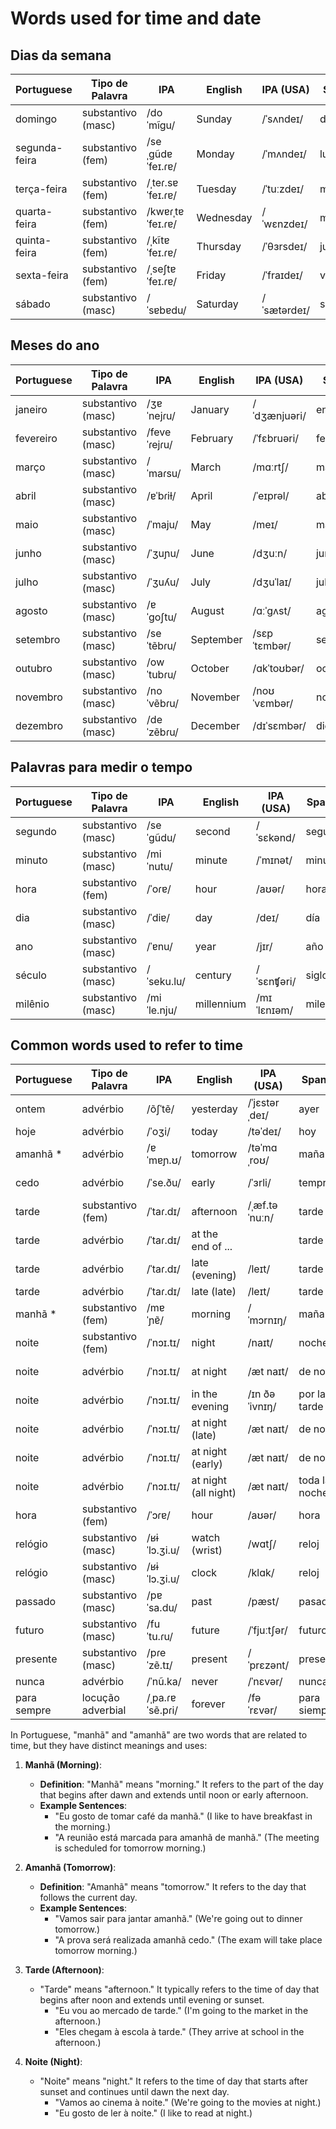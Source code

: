 # Words used for time and date

##  Dias da semana 

| Portuguese          | Tipo de Palavra  | IPA         | English     | IPA (USA)  | Spanish       | Spanish IPA | No.  |
|---------------------|------------------|-------------|-------------|------------|---------------|-----------------------------|------|
| domingo             | substantivo (masc) | /doˈmĩgu/   | Sunday      | /ˈsʌndeɪ/  | domingo       | /doˈmiŋɡo/                | 2074 |
| segunda-feira       | substantivo (fem)  | /seˌgũdɐ ˈfeɪ.ɾɐ/ | Monday  | /ˈmʌndeɪ/  | lunes         | /ˈlunes/                | 2075 |
| terça-feira         | substantivo (fem)  | /ˌteɾ.sɐ ˈfeɪ.ɾɐ/ | Tuesday | /ˈtuːzdeɪ/ | martes        | /ˈmartes/               | 2076 |
| quarta-feira        | substantivo (fem)  | /kwɐɾˌtɐ ˈfeɪ.ɾɐ/ | Wednesday | /ˈwɛnzdeɪ/ | miércoles    | /ˈmjeɾkles/            | 2077 |
| quinta-feira        | substantivo (fem)  | /ˌkĩtɐ ˈfeɪ.ɾɐ/ | Thursday  | /ˈθɜrsdeɪ/ | jueves        | /ˈxweβes/               | 2078 |
| sexta-feira         | substantivo (fem)  | /ˌseʃtɐ ˈfeɪ.ɾɐ/ | Friday    | /ˈfraɪdeɪ/ | viernes       | /ˈbjernes/             | 2079 |
| sábado              | substantivo (masc) | /ˈsɐbɐdu/   | Saturday   | /ˈsætərdeɪ/| sábado        | /ˈsabado/                  | 2080 |


## Meses do ano 

| Portuguese          | Tipo de Palavra  | IPA         | English     | IPA (USA)  | Spanish       | Spanish IPA  | No.  |
|---------------------|------------------|-------------|-------------|------------|---------------|-----------------------------|------|
| janeiro             | substantivo (masc) | /ʒɐˈnejɾu/  | January     | /ˈdʒænjuəri/| enero         | /ˈeneɾo/                 | 2081 |
| fevereiro           | substantivo (masc) | /feveˈɾejɾu/ | February    | /ˈfɛbruəri/ | febrero       | /ˈfeβɾeɾo/              | 2082 |
| março               | substantivo (masc) | /ˈmaɾsu/    | March       | /mɑːrtʃ/   | marzo         | /ˈmaɾθo/                  | 2083 |
| abril               | substantivo (masc) | /ɐˈbɾiɫ/    | April       | /ˈeɪprəl/  | abril         | /aˈβɾil/                  | 2084 |
| maio                | substantivo (masc) | /ˈmaju/     | May         | /meɪ/       | mayo          | /ˈmaʝo/                  | 2085 |
| junho               | substantivo (masc) | /ˈʒuɲu/     | June        | /dʒuːn/    | junio         | /ˈxunjo/                  | 2086 |
| julho               | substantivo (masc) | /ˈʒuʎu/     | July        | /dʒuˈlaɪ/  | julio         | /ˈxuljo/                  | 2087 |
| agosto              | substantivo (masc) | /ɐˈɡoʃtu/   | August      | /ɑːˈɡʌst/  | agosto        | /aˈɣosto/                 | 2088 |
| setembro            | substantivo (masc) | /seˈtẽbɾu/  | September   | /sɛpˈtɛmbər/ | septiembre   | /septjemˈbɾe/            | 2089 |
| outubro             | substantivo (masc) | /owˈtubɾu/  | October     | /ɑkˈtoʊbər/ | octubre      | /okˈtuβɾe/                | 2090 |
| novembro            | substantivo (masc) | /noˈvẽbɾu/  | November    | /noʊˈvɛmbər/| noviembre    | /noβjemˈbɾe/              | 2091 |
| dezembro            | substantivo (masc) | /deˈzẽbɾu/  | December    | /dɪˈsɛmbər/ | diciembre    | /diθjemˈbɾe/              | 2092 |


## Palavras para medir o tempo
| Portuguese          | Tipo de Palavra  | IPA         | English     | IPA (USA)  | Spanish       | Spanish IPA   | No. |
|---------------------|------------------|-------------|-------------|------------|---------------|-----------------------------|-----|
| segundo             | substantivo (masc) | /seˈɡũdu/  | second      | /ˈsɛkənd/  | segundo       | /seˈɡundo/                  | 2094 |
| minuto              | substantivo (masc) | /miˈnutu/   | minute      | /ˈmɪnət/   | minuto        | /miˈnuto/                  | 2093 |
| hora                | substantivo (fem)  | /ˈoɾɐ/      | hour        | /aʊər/     | hora          | /ˈoɾa/                     | 2095 |
| dia                 | substantivo (masc) | /ˈdiɐ/      | day         | /deɪ/      | día           | /ˈdi.a/                    | 2096 |
| ano                 | substantivo (masc) | /ˈɐnu/      | year        | /jɪr/      | año           | /ˈaɲo/                     | 2063 |
| século              | substantivo (masc) | /ˈseku.lu/  | century     | /ˈsɛnʧəri/ | siglo         | /ˈsiɣlo/                   | 2097 |
| milênio             | substantivo (masc) | /miˈle.nju/ | millennium  | /mɪˈlɛnɪəm/| milenio       | /miˈlenjo/                 | 2098 |


## Common words used to refer to time


| Portuguese        | Tipo de Palavra  | IPA        | English         | IPA (USA)   | Spanish       | Spanish IPA  | No. |
|-------------------|------------------|------------|-----------------|-------------|---------------|-------------|-----|
| ontem             | advérbio         | /õʃˈtẽ/   | yesterday      | /ˈjɛstərˌdeɪ/ | ayer          | /aˈʝeɾ/       | 2129|
| hoje              | advérbio         | /ˈoʒi/     | today           | /təˈdeɪ/     | hoy           | /oɪ/         | 2130|
| amanhã   *         | advérbio         | /ɐˈmɐɲ.ʊ/  | tomorrow        | /təˈmɑˌroʊ/ | mañana        | /maˈɲana/    | 2131 |
| cedo              | advérbio         | /ˈse.ðu/   | early           | /ˈɜrli/      | temprano      | /temˈpɾano/  | 2132 |
| tarde             | substantivo (fem)| /ˈtaɾ.dɪ/  | afternoon | /ˌæf.təˈnuːn/      | tarde      | /ˈtarde/   |8154|
| tarde             | advérbio         | /ˈtaɾ.dɪ/  | at the end of ...  |       | tarde         | /ˈtarde/     |2133|
| tarde             | advérbio         | /ˈtaɾ.dɪ/  | late (evening)  | /leɪt/       | tarde         | /ˈtarde/     |     |
| tarde             | advérbio         | /ˈtaɾ.dɪ/  | late (late)     | /leɪt/       | tarde         | /ˈtarde/     |     |
| manhã   *          | substantivo (fem)| /mɐˈɲɐ̃/  | morning         | /ˈmɔrnɪŋ/   | mañana    | /maˈɲana/    | 8155|
| noite             | substantivo (fem)| /ˈnɔɪ.tɪ/  | night           | /naɪt/       | noche         | /ˈnoʧe/      |     |
| noite             | advérbio         | /ˈnɔɪ.tɪ/  | at night        | /æt naɪt/    | de noche      | /de ˈnoʧe/   |     |
| noite             | advérbio         | /ˈnɔɪ.tɪ/  | in the evening  | /ɪn ðə ˈivnɪŋ/ | por la tarde | /poɾ la ˈtarde/ |     |
| noite             | advérbio         | /ˈnɔɪ.tɪ/  | at night (late) | /æt naɪt/    | de noche      | /de ˈnoʧe/   |     |
| noite             | advérbio         | /ˈnɔɪ.tɪ/  | at night (early)| /æt naɪt/    | de noche      | /de ˈnoʧe/   |     |
| noite             | advérbio         | /ˈnɔɪ.tɪ/  | at night (all night) | /æt naɪt/ | toda la noche | /ˈtoða la ˈnoʧe/ |     |
| hora              | substantivo (fem)| /ˈɔɾɐ/     | hour            | /aʊər/      | hora     | /ˈoɾa/    | 2095 |
| relógio           | substantivo (masc)| /ʁɨˈlɔ.ʒi.u/ | watch (wrist)  | /wɑtʃ/      | reloj         | /reˈlox/     |     |
| relógio           | substantivo (masc)| /ʁɨˈlɔ.ʒi.u/ | clock           | /klɑk/      | reloj         | /reˈlox/     |     |
| passado           | substantivo (masc)| /pɐˈsa.du/  | past            | /pæst/      | pasado        | /paˈsaðo/    |     |
| futuro            | substantivo (masc)| /fuˈtu.ɾu/  | future          | /ˈfjuːtʃər/ | futuro        | /fuˈtuɾo/    |     |
| presente          | substantivo (masc)| /pɾeˈzẽ.tɪ/ | present         | /ˈprɛzənt/  | presente       |/preˈsente/  |     |
| nunca      | advérbio        | /ˈnũ.ka/ | never   | /ˈnɛvər/  | nunca    | /ˈnuŋka/    | 2134 |
| para sempre| locução adverbial | /ˌpa.ɾɐ ˈsẽ.pɾi/ | forever | /fəˈrɛvər/ | para siempre | /paɾa ˈsjempre/ |  |



In Portuguese, "manhã" and "amanhã" are two words that are related to time, but they have distinct meanings and uses:

1. **Manhã (Morning)**:
   - **Definition**: "Manhã" means "morning." It refers to the part of the day that begins after dawn and extends until noon or early afternoon.
   - **Example Sentences**:
     - "Eu gosto de tomar café da manhã." (I like to have breakfast in the morning.)
     - "A reunião está marcada para amanhã de manhã." (The meeting is scheduled for tomorrow morning.)

2. **Amanhã (Tomorrow)**:
   - **Definition**: "Amanhã" means "tomorrow." It refers to the day that follows the current day.
   - **Example Sentences**:
     - "Vamos sair para jantar amanhã." (We're going out to dinner tomorrow.)
     - "A prova será realizada amanhã cedo." (The exam will take place tomorrow morning.)



1. **Tarde (Afternoon)**:
   - "Tarde" means "afternoon." It typically refers to the time of day that begins after noon and extends until evening or sunset.
     - "Eu vou ao mercado de tarde." (I'm going to the market in the afternoon.)
     - "Eles chegam à escola à tarde." (They arrive at school in the afternoon.)

2. **Noite (Night)**:
   - "Noite" means "night." It refers to the time of day that starts after sunset and continues until dawn the next day.
     - "Vamos ao cinema à noite." (We're going to the movies at night.)
     - "Eu gosto de ler à noite." (I like to read at night.)
